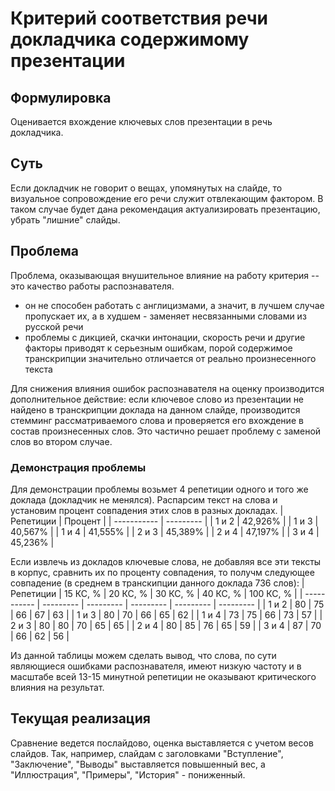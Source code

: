 # Критерий соответствия речи докладчика содержимому презентации

## Формулировка
Оценивается вхождение ключевых слов презентации в речь докладчика.

## Суть
Если докладчик не говорит о вещах, упомянутых на слайде, то визуальное сопровождение его речи служит отвлекающим фактором. В таком случае будет дана рекомендация актуализировать презентацию, убрать "лишние" слайды.

## Проблема
Проблема, оказывающая внушительное влияние на работу критерия -- это качество работы распознавателя. 
* он не способен работать с англицизмами, а значит, в лучшем случае пропускает их, а в худшем - заменяет несвязанными словами из русской речи
* проблемы с дикцией, скачки интонации, скорость речи и другие факторы приводят к серьезным ошибкам, порой содержимое транскрипции значительно отличается от реально произнесенного текста

Для снижения влияния ошибок распознавателя на оценку производится дополнительное действие: если ключевое слово из презентации не найдено в транскрипции доклада на данном слайде, производится стемминг рассматриваемого слова и проверяется его вхождение в состав произнесенных слов. Это частично решает проблему с заменой слов во втором случае.

### Демонстрация проблемы
Для демонстрации проблемы возьмет 4 репетиции одного и того же доклада (докладчик не менялся).
Распарсим текст на слова и установим процент совпадения этих слов в разных докладах.
| Репетиции   | Процент   |
| ----------- | --------- |
| 1 и 2       | 42,926%   |
| 1 и 3       | 40,567%   |
| 1 и 4       | 41,555%   |
| 2 и 3       | 45,389%   |
| 2 и 4       | 47,197%   |
| 3 и 4       | 45,236%   |

Если извлечь из докладов ключевые слова, не добавляя все эти тексты в корпус, сравнить их по проценту совпадения, то получм следующее совпадение (в среднем в транскипции данного доклада 736 слов):
| Репетиции   | 15 КС, %  | 20 КС, %  | 30 КС, %  | 40 КС, %  | 100 КС, % |
| ----------- | --------- | --------- | --------- | --------- | --------- |
| 1 и 2       | 80        | 75        | 66        | 67        | 63        |
| 1 и 3       | 80        | 70        | 66        | 65        | 62        |
| 1 и 4       | 73        | 75        | 66        | 73        | 57        |
| 2 и 3       | 80        | 80        | 70        | 65        | 65        |
| 2 и 4       | 80        | 85        | 76        | 65        | 59        |
| 3 и 4       | 87        | 70        | 66        | 62        | 56        |

Из данной таблицы можем сделать вывод, что слова, по сути являющиеся ошибками распознавателя, имеют низкую частоту и в масштабе всей 13-15 минутной репетиции не оказывают критического влияния на результат.

## Текущая реализация

Сравнение ведется послайдово, оценка выставляется с учетом весов слайдов. Так, например, слайдам с заголовками "Вступление", "Заключение", "Выводы" выставляется повышенный вес, а "Иллюстрация", "Примеры", "История" - пониженный.
